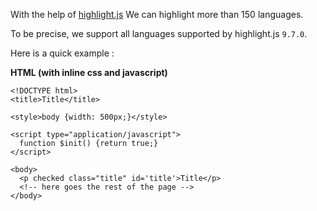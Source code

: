 With the help of [highlight.js](https://highlightjs.org/) We can highlight more than 150 languages.

To be precise, we support all languages supported by highlight.js `9.7.0`.

Here is a quick example :

**HTML (with inline css and javascript)**

    <!DOCTYPE html>
    <title>Title</title>

    <style>body {width: 500px;}</style>

    <script type="application/javascript">
      function $init() {return true;}
    </script>

    <body>
      <p checked class="title" id='title'>Title</p>
      <!-- here goes the rest of the page -->
    </body>

